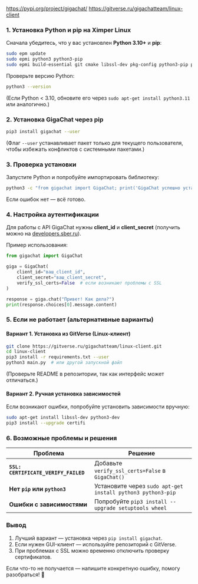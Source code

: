 https://pypi.org/project/gigachat/
https://gitverse.ru/gigachatteam/linux-client


### **1. Установка Python и pip на Ximper Linux**
Сначала убедитесь, что у вас установлен **Python 3.10+** и **pip**:
```bash
sudo epm update
sudo epmi python3 python3-pip
sudo epmi build-essential git cmake libssl-dev pkg-config python3-pip python-is-installable
```

Проверьте версию Python:  
```bash
python3 --version
```
(Если Python < 3.10, обновите его через `sudo apt-get install python3.11` или аналогично.)

### **2. Установка GigaChat через pip**  
```bash
pip3 install gigachat --user
```
(Флаг `--user` устанавливает пакет только для текущего пользователя, чтобы избежать конфликтов с системными пакетами.)

### **3. Проверка установки**  
Запустите Python и попробуйте импортировать библиотеку:  
```bash
python3 -c "from gigachat import GigaChat; print('GigaChat успешно установлен!')"
```
Если ошибок нет — всё готово.  

### **4. Настройка аутентификации**  
Для работы с API GigaChat нужны **client_id** и **client_secret** (получить можно на [developers.sber.ru](https://developers.sber.ru/)).  

Пример использования:  
```python
from gigachat import GigaChat

giga = GigaChat(
    client_id="ваш_client_id",
    client_secret="ваш_client_secret",
    verify_ssl_certs=False  # если возникают проблемы с SSL
)

response = giga.chat("Привет! Как дела?")
print(response.choices[0].message.content)
```

### **5. Если не работает (альтернативные варианты)**  
#### **Вариант 1. Установка из GitVerse (Linux-клиент)**  
```bash
git clone https://gitverse.ru/gigachatteam/linux-client.git
cd linux-client
pip3 install -r requirements.txt --user
python3 main.py  # или другой запускной файл
```
(Проверьте README в репозитории, так как интерфейс может отличаться.)

#### **Вариант 2. Ручная установка зависимостей**  
Если возникают ошибки, попробуйте установить зависимости вручную:  
```bash
sudo apt-get install libssl-dev python3-dev
pip3 install --upgrade certifi
```

### **6. Возможные проблемы и решения**  
| Проблема | Решение |
|----------|---------|
| **`SSL: CERTIFICATE_VERIFY_FAILED`** | Добавьте `verify_ssl_certs=False` в `GigaChat()` |
| **Нет `pip` или `python3`** | Установите через `sudo apt-get install python3 python3-pip` |
| **Ошибки с зависимостями** | Попробуйте `pip3 install --upgrade setuptools wheel` |

### **Вывод**  
1. Лучший вариант — установка через `pip install gigachat`.  
2. Если нужен GUI-клиент — используйте репозиторий с GitVerse.  
3. При проблемах с SSL можно временно отключить проверку сертификатов.  

Если что-то не получается — напишите конкретную ошибку, помогу разобраться! 🚀

